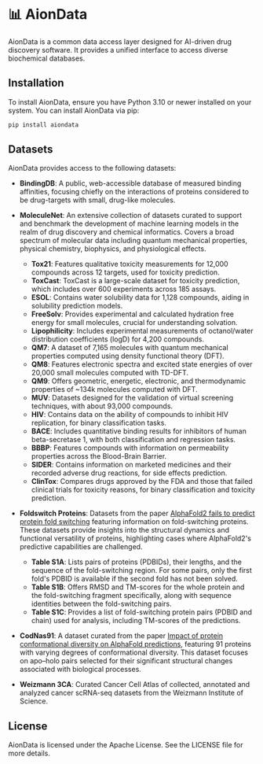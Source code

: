 📊 AionData
===========

AionData is a common data access layer designed for AI-driven drug discovery software. It provides a unified interface to access diverse biochemical databases.

Installation
------------

To install AionData, ensure you have Python 3.10 or newer installed on your system. You can install AionData via pip:

```bash
pip install aiondata
```

Datasets
--------

AionData provides access to the following datasets:

- **BindingDB**: A public, web-accessible database of measured binding affinities, focusing chiefly on the interactions of proteins considered to be drug-targets with small, drug-like molecules.

- **MoleculeNet**: An extensive collection of datasets curated to support and benchmark the development of machine learning models in the realm of drug discovery and chemical informatics. Covers a broad spectrum of molecular data including quantum mechanical properties, physical chemistry, biophysics, and physiological effects.
 
    - **Tox21**: Features qualitative toxicity measurements for 12,000 compounds across 12 targets, used for toxicity prediction.
    - **ToxCast**: ToxCast is a large-scale dataset for toxicity prediction, which includes over 600 experiments across 185 assays.
    - **ESOL**: Contains water solubility data for 1,128 compounds, aiding in solubility prediction models.
    - **FreeSolv**: Provides experimental and calculated hydration free energy for small molecules, crucial for understanding solvation.
    - **Lipophilicity**: Includes experimental measurements of octanol/water distribution coefficients (logD) for 4,200 compounds.
    - **QM7**: A dataset of 7,165 molecules with quantum mechanical properties computed using density functional theory (DFT).
    - **QM8**: Features electronic spectra and excited state energies of over 20,000 small molecules computed with TD-DFT.
    - **QM9**: Offers geometric, energetic, electronic, and thermodynamic properties of ~134k molecules computed with DFT.
    - **MUV**: Datasets designed for the validation of virtual screening techniques, with about 93,000 compounds.
    - **HIV**: Contains data on the ability of compounds to inhibit HIV replication, for binary classification tasks.
    - **BACE**: Includes quantitative binding results for inhibitors of human beta-secretase 1, with both classification and regression tasks.
    - **BBBP**: Features compounds with information on permeability properties across the Blood-Brain Barrier.
    - **SIDER**: Contains information on marketed medicines and their recorded adverse drug reactions, for side effects prediction.
    - **ClinTox**: Compares drugs approved by the FDA and those that failed clinical trials for toxicity reasons, for binary classification and toxicity prediction.

- **Foldswitch Proteins**: Datasets from the paper [AlphaFold2 fails to predict protein fold switching](https://pubmed.ncbi.nlm.nih.gov/35634782/) featuring information on fold-switching proteins. These datasets provide insights into the structural dynamics and functional versatility of proteins, highlighting cases where AlphaFold2's predictive capabilities are challenged.

    - **Table S1A**: Lists pairs of proteins (PDBIDs), their lengths, and the sequence of the fold-switching region. For some pairs, only the first fold's PDBID is available if the second fold has not been solved.
    - **Table S1B**: Offers RMSD and TM-scores for the whole protein and the fold-switching fragment specifically, along with sequence identities between the fold-switching pairs.
    - **Table S1C**: Provides a list of fold-switching protein pairs (PDBID and chain) used for analysis, including TM-scores of the predictions.

- **CodNas91**: A dataset curated from the paper [Impact of protein conformational diversity on AlphaFold predictions](https://pubmed.ncbi.nlm.nih.gov/35561203/), featuring 91 proteins with varying degrees of conformational diversity. This dataset focuses on apo–holo pairs selected for their significant structural changes associated with biological processes.

- **Weizmann 3CA**: Curated Cancer Cell Atlas of collected, annotated and analyzed cancer scRNA-seq datasets from the Weizmann Institute of Science.


License
-------

AionData is licensed under the Apache License. See the LICENSE file for more details.
